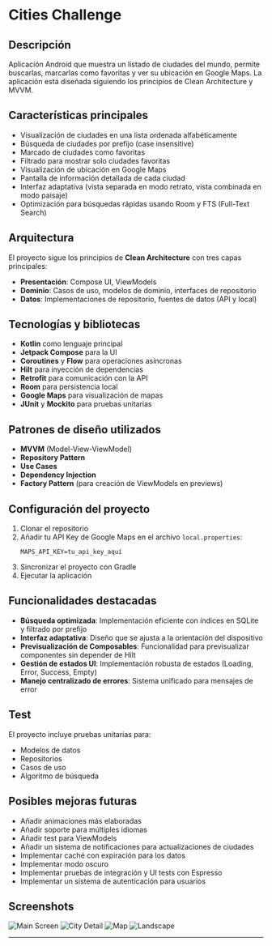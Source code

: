 # Cities Challenge

## Descripción
Aplicación Android que muestra un listado de ciudades del mundo, permite buscarlas, marcarlas como favoritas y ver su ubicación en Google Maps. La aplicación está diseñada siguiendo los principios de Clean Architecture y MVVM.

## Características principales
- Visualización de ciudades en una lista ordenada alfabéticamente
- Búsqueda de ciudades por prefijo (case insensitive)
- Marcado de ciudades como favoritas
- Filtrado para mostrar solo ciudades favoritas
- Visualización de ubicación en Google Maps
- Pantalla de información detallada de cada ciudad
- Interfaz adaptativa (vista separada en modo retrato, vista combinada en modo paisaje)
- Optimización para búsquedas rápidas usando Room y FTS (Full-Text Search)

## Arquitectura
El proyecto sigue los principios de **Clean Architecture** con tres capas principales:
- **Presentación**: Compose UI, ViewModels
- **Dominio**: Casos de uso, modelos de dominio, interfaces de repositorio
- **Datos**: Implementaciones de repositorio, fuentes de datos (API y local)

## Tecnologías y bibliotecas
- **Kotlin** como lenguaje principal
- **Jetpack Compose** para la UI
- **Coroutines** y **Flow** para operaciones asíncronas
- **Hilt** para inyección de dependencias
- **Retrofit** para comunicación con la API
- **Room** para persistencia local
- **Google Maps** para visualización de mapas
- **JUnit** y **Mockito** para pruebas unitarias

## Patrones de diseño utilizados
- **MVVM** (Model-View-ViewModel)
- **Repository Pattern**
- **Use Cases**
- **Dependency Injection**
- **Factory Pattern** (para creación de ViewModels en previews)

## Configuración del proyecto
1. Clonar el repositorio
2. Añadir tu API Key de Google Maps en el archivo `local.properties`:
   ```
   MAPS_API_KEY=tu_api_key_aquí
   ```
3. Sincronizar el proyecto con Gradle
4. Ejecutar la aplicación

## Funcionalidades destacadas
- **Búsqueda optimizada**: Implementación eficiente con índices en SQLite y filtrado por prefijo
- **Interfaz adaptativa**: Diseño que se ajusta a la orientación del dispositivo
- **Previsualización de Composables**: Funcionalidad para previsualizar componentes sin depender de Hilt
- **Gestión de estados UI**: Implementación robusta de estados (Loading, Error, Success, Empty)
- **Manejo centralizado de errores**: Sistema unificado para mensajes de error

## Test
El proyecto incluye pruebas unitarias para:
- Modelos de datos
- Repositorios
- Casos de uso
- Algoritmo de búsqueda

## Posibles mejoras futuras
- Añadir animaciones más elaboradas
- Añadir soporte para múltiples idiomas
- Añadir test para ViewModels
- Añadir un sistema de notificaciones para actualizaciones de ciudades
- Implementar caché con expiración para los datos
- Implementar modo oscuro
- Implementar pruebas de integración y UI tests con Espresso
- Implementar un sistema de autenticación para usuarios

## Screenshots
![Main Screen](screenshots/Main.png)
![City Detail](screenshots/Info.png)
![Map](screenshots/Map.png)
![Landscape](screenshots/Landscape.png)

---
